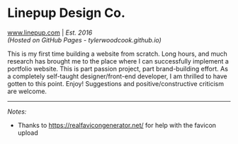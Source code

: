 # Linepup Design Co.  
 www.linepup.com | *Est. 2016*  
 *(Hosted on GitHub Pages - tylerwoodcook.github.io)*

This is my first time building a website from scratch. Long hours, and much research has brought me to the place where I can successfully implement a portfolio website. This is part passion project, part brand-building effort. As a completely self-taught designer/front-end developer, I am thrilled to have gotten to this point. Enjoy! Suggestions and positive/constructive criticism are welcome.

---

*Notes:*  
- Thanks to https://realfavicongenerator.net/ for help with the favicon upload

